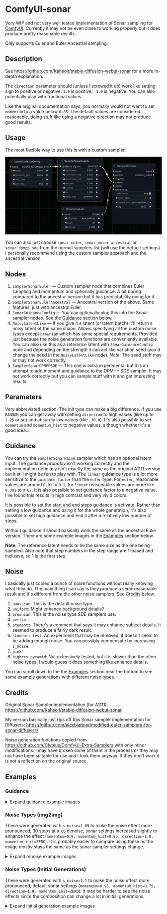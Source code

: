 # ComfyUI-sonar

Very WIP and not very well tested implementation of Sonar sampling for [ComfyUI](https://github.com/comfyanonymous/ComfyUI). Currently it may not be even close to working _properly_ but it does produce pretty reasonable results.

Only supports Euler and Euler Ancestral sampling.

## Description

See https://github.com/Kahsolt/stable-diffusion-webui-sonar for a more in-depth explanation.

The `direction` parameter should (unless I screwed it up) work like setting sign to positive or negative: `1.0` is positive, `-1.0` is negative. You can also potentially play with fractional values.

Like the original documentation says, you normally would not want to set `momentum` to a value below `0.85`. The default values are considered reasonable, doing stuff like using a negative direction may not produce good results.

## Usage

The most flexible way to use this is with a custom sampler:

![Usage](assets/example_images/custom_sampler_usage.png)

You can also just choose `sonar_euler`, `sonar_euler_ancestral` or `sonar_dpmpp_sde` from the normal samplers list (will use the default settings). I personally recommend using the custom sampler approach and the ancestral version.

## Nodes

1. `SamplerSonarEuler` — Custom sampler node that combines Euler sampling and momentum and optionally guidance. A bit boring compared to the ancestral version but it has predictability going for it.
2. `SamplerSonarEulerAncestral` — Ancestral version of the above. Same features, just with ancestral Euler.
4. `SonarGuidanceConfig` — You can optionally plug this into the Sonar sampler nodes. See the [Guidance](#guidance) section below.
5. `NoisyLatentLike` — If you give it a latent (or latent batch) it'll return a noisy latent of the same shape. Allows specifying all the custom noise types except `brownian` which has some special requirements. Provided just because the noise generation functions are conveniently available. You can also use this as a reference latent with `SonarGuidanceConfig` node and depending on the strength it can act like variation seed (you'd change the seed in the `NoisyLatentLike` node). *Note*: The seed stuff may or may not work correctly.
6. `SamplerSonarDPMPPSDE` — This one is extra experimental but it is an attempt to add moment and guidance to the DPM++ SDE sampler. It may not work correctly but you can sample stuff with it and get interesting results.

## Parameters

Very abbreviated section. The init type can make a big difference. If you use `RANDOM` you can get away with setting `direction` to high values (like up to `2.25` or so) and absurdly low values (like `-30.0`). It's also possible to set `momentum` and `momentum_hist` to negative values, although whether it's a good idea...

## Guidance

You can try the `SamplerSonarNaive` sampler which has an optional latent input. The guidance _probably_ isn't working correctly and the implementation definitely isn't exactly the same as the original A1111 version but it still might be fun to play with. The `linear` guidance type is a lot more sensitive to the `guidance_factor` than the `euler` type. For `euler`, reasonable values are around `0.01` to `0.1`, for `linear` reasonable values are more like `0.001` to `0.02`. It is also possible to set guidance factor to a negative value, I've found this results in high contrast and very vivid colors.

It is possible to set the start and end steps guidance is activate. Rather than setting a low guidance and using it for the whole generation, it's also possible to set high guidance and end it after a relatively low number of steps.

Without guidance it should basically work the same as the ancestral Euler version. There are some example images in the [Examples](#examples) section below.

**Note**: The reference latent needs to be the same size as the one being sampled. Also note that step numbers in the step range are 1-based and inclusive, so 1 is the first step.

## Noise

I basically just copied a bunch of noise functions without really knowing what they do. The main thing I can say is they produce a semi-reasonable result and it's different from the other noise samplers. See [Credits](#credits) below.

1. `gaussian`: This is the default noise type.
2. `uniform`: Might enhance background details?
3. `brownian`: This is the noise type SDE samplers use.
4. `perlin`
5. `studentt`: There's a comment that says it may enhance subject details. It seemed to produce a fairly dark result.
6. `studentt_test`: An experiment that may be removed, it doesn't seem to be adding enough noise. You can possibly compensate by increasing `s_noise`.
7. `pink`
8. `highres_pyramid`: Not extensively tested, but it is slower than the other noise types. I would guess it does something like enhance details.

You can scroll down to the the [Examples](#examples) section near the bottom to see some example generations with different noise types.

## Credits

Original Sonar Sampler implementation (for A1111): https://github.com/Kahsolt/stable-diffusion-webui-sonar

My version basically just rips off this Sonar sampler implementation for Diffusers: https://github.com/alexblattner/modified-euler-samplers-for-sonar-diffusers/

Noise generation functions copied from https://github.com/Clybius/ComfyUI-Extra-Samplers with only minor modifications. I may have broken some of them in the process _or_ they may not have been suitable for use and I took them anyway. If they don't work it is not a reflection on the original source.

## Examples

### Guidance

<details>
<summary>Expand guidance example images</summary>

#### Positive

Using the `linear` guidance type and `guidance_factor=0.02`. The reference image was a red and blue checkboard pattern.

![Positive](assets/example_images/guidance/guidance_linear_pos.png)

#### Negative

Using the `linear` guidance type and `guidance_factor=-0.015`. The reference image was a red and blue checkboard pattern.

![Positive](assets/example_images/guidance/guidance_linear_neg.png)

</details>


### Noise Types (img2img)

These were generated with `s_noise=1.05` to make the noise effect more pronounced, 30 steps at `0.66` denoise, sonar settings increased slightly to enhance the effect (`momentum=0.9, momentum_hist=0.85, direction=1.0, momentum_init=ZERO`). It is probably easier to compare using these as the image _mostly_ stays the same as the sonar sampler settings change.

<details>
<summary>Expand renoise example images</summary>

#### Base

Base image - no Sonar Sampler steps.

![Base](assets/example_images/noise/renoise_base.png)

#### Euler A

Normal (non-sonar) Eular A. Not really a comparison with noise (think it would use gaussian) but with the difference in effect from momentum.

![Euler A](assets/example_images/noise/renoise_eulera.png)


#### Gaussian

![Gaussian](assets/example_images/noise/renoise_gaussian.png)

#### Brownian

![Brownian](assets/example_images/noise/renoise_brownian.png)

#### Perlin

![Perlin](assets/example_images/noise/renoise_perlin.png)

#### Uniform

![Uniform](assets/example_images/noise/renoise_uniform.png)

#### Highres Pyramid

![Highres_pyramid](assets/example_images/noise/renoise_highres_pyramid.png)

#### Pink

![Pink](assets/example_images/noise/renoise_pink.png)

#### StudentT

![StudentT](assets/example_images/noise/renoise_studentt.png)


#### StudentT_test

![StudentT_test](assets/example_images/noise/renoise_studentt_test.png)

</details>

### Noise Types (Initial Generations)

These were generated with `s_noise=1.1` to make the noise effect more pronounced, default sonar settings (`momentum=0.95, momentum_hist=0.75, direction=1.0, momentum_init=ZERO`). It may be harder to see the noise effects since the composition can change a lot in initial generations.

<details>
<summary>Expand initial generation example images</summary>

#### Gaussian

![Gaussian](assets/example_images/noise/noise_gaussian.png)

#### Brownian

![Brownian](assets/example_images/noise/noise_brownian.png)

#### Perlin

![Perlin](assets/example_images/noise/noise_perlin.png)

#### Uniform

![Uniform](assets/example_images/noise/noise_uniform.png)

#### Highres Pyramid

![Highres_pyramid](assets/example_images/noise/noise_highres_pyramid.png)

#### Pink

![Pink](assets/example_images/noise/noise_pink.png)

#### StudentT

![StudentT](assets/example_images/noise/noise_studentt.png)


#### StudentT_test

![StudentT_test](assets/example_images/noise/noise_studentt_test.png)

</details>
